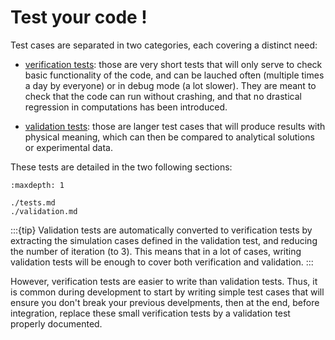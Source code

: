 # Test your code !

Test cases are separated in two categories, each covering a distinct need:

* [verification tests](./tests.md): those are very short tests that will only serve to check basic functionality of the code, and can be lauched often (multiple times a day by everyone) or in debug mode (a lot slower). They are meant to check that the code can run without crashing, and that no drastical regression in computations has been introduced.

* [validation tests](./validation.md): those are langer test cases that will produce results with physical meaning, which can then be compared to analytical solutions or experimental data.

These tests are detailed in the two following sections:
```{toctree}
:maxdepth: 1

./tests.md
./validation.md
```

:::{tip}
Validation tests are automatically converted to verification tests by extracting the simulation cases defined in the validation test, and reducing the number of iteration (to 3). This means that in a lot of cases, writing validation tests will be enough to cover both verification and validation.
:::

However, verification tests are easier to write than validation tests. Thus, it is common during development to start by writing simple test cases that will ensure you don't break your previous develpments, then at the end, before integration, replace these small verification tests by a validation test properly documented.